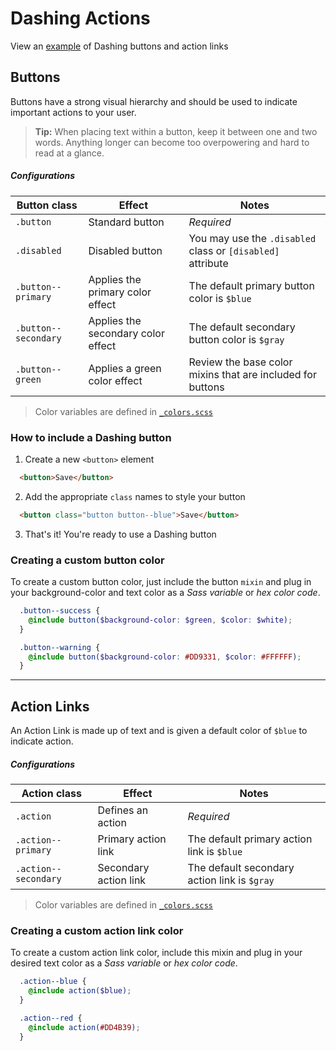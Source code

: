 # Dashing Actions
View an [example](http://dashframework.github.io/dashing/sass/modules/actions/example.html) of Dashing buttons and action links

## Buttons
Buttons have a strong visual hierarchy and should be used to indicate important actions to your user.

> **Tip:** When placing text within a button, keep it between one and two words. Anything longer can become too overpowering and hard to read at a glance.

##### Configurations
| Button class                  | Effect                               | Notes                                                       |
|-------------------------------|--------------------------------------|-------------------------------------------------------------|
| `.button`                     | Standard button                      | *Required*                                                  |
| `.disabled`                   | Disabled button                      | You may use the `.disabled` class or `[disabled]` attribute |
| `.button--primary`            | Applies the primary color effect     | The default primary button color is `$blue`                 |
| `.button--secondary`          | Applies the secondary color effect   | The default secondary button color is `$gray`               |
| `.button--green`              | Applies a green color effect         | Review the base color mixins that are included for buttons  |

> Color variables are defined in [`_colors.scss`](../../base/colors)

### How to include a Dashing button
1. Create a new `<button>` element
  ```html
    <button>Save</button>
  ```

2. Add the appropriate `class` names to style your button
  ```html
    <button class="button button--blue">Save</button>
  ```

3. That's it! You're ready to use a Dashing button

### Creating a custom button color
To create a custom button color, just include the button `mixin` and plug in your background-color and text color as a *Sass variable* or *hex color code*.

```scss
  .button--success {
    @include button($background-color: $green, $color: $white);
  }

  .button--warning {
    @include button($background-color: #DD9331, $color: #FFFFFF);
  }
```

-----

## Action Links
An Action Link is made up of text and is given a default color of `$blue` to indicate action.

##### Configurations
| Action class                  | Effect                  | Notes                                               |
|-------------------------------|-------------------------|-----------------------------------------------------|
| `.action`                     | Defines an action       | *Required*                                          |
| `.action--primary`            | Primary action link     | The default primary action link is `$blue`          |
| `.action--secondary`          | Secondary action link   | The default secondary action link is `$gray`        |

> Color variables are defined in [`_colors.scss`](../../base/colors)

### Creating a custom action link color
To create a custom action link color, include this mixin and plug in your desired text color as a *Sass variable* or *hex color code*.

```scss
  .action--blue {
    @include action($blue);
  }

  .action--red {
    @include action(#DD4B39);
  }
```
